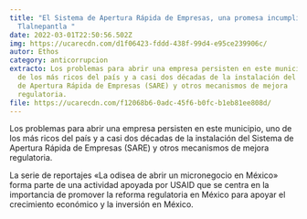 ```yaml
---
title: "El Sistema de Apertura Rápida de Empresas, una promesa incumplida en
  Tlalnepantla "
date: 2022-03-01T22:50:56.502Z
img: https://ucarecdn.com/d1f06423-fddd-438f-99d4-e95ce239906c/
autor: Ethos
category: anticorrupcion
extracto: Los problemas para abrir una empresa persisten en este municipio, uno
  de los más ricos del país y a casi dos décadas de la instalación del Sistema
  de Apertura Rápida de Empresas (SARE) y otros mecanismos de mejora
  regulatoria.
file: https://ucarecdn.com/f12068b6-0adc-45f6-b0fc-b1eb81ee808d/
---
```

Los problemas para abrir una empresa persisten en este municipio, uno de los más ricos del país y a casi dos décadas de la instalación del Sistema de Apertura Rápida de Empresas (SARE) y otros mecanismos de mejora regulatoria.

La serie de reportajes «La odisea de abrir un micronegocio en México» forma parte de una actividad apoyada por USAID que se centra en la importancia de promover la reforma regulatoria en México para apoyar el crecimiento económico y la inversión en México.